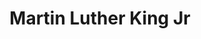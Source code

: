 ---
pid: ch585
title: Martin Luther King Jr
location_transcription: Logan Square
coordinates: "[-75.171110085567, 39.957821975765]"
zipcode: '19138'
gen_neighborhood: Northwest Philadelphia
neighborhood: West Oak Lane
outside_phl: 
age: '51'
age_range: 50-59
instagram: 
image_file_name: ch_585.jpg
proposal_transcription: Full body of MLKJ with //I have a dream// on base
topic: African Americans
topic_summary: '0'
type: Other No Form
keywords_other: martin luther king
credit: Kay
image_labels: 
twitter: 
facebook: 
permalink: "/monuments/ch585/"
layout: item-page
---